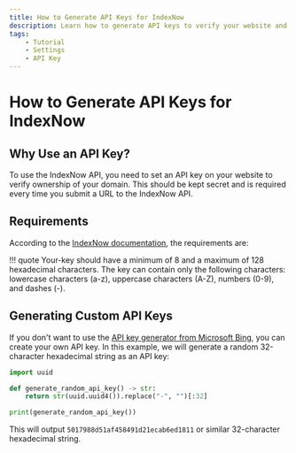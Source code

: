 ```yaml
---
title: How to Generate API Keys for IndexNow
description: Learn how to generate API keys to verify your website and submit URLs to IndexNow. Includes code examples for beginners and advanced users.
tags:
    - Tutorial
    - Settings
    - API Key
---
```


# How to Generate API Keys for IndexNow
## Why Use an API Key?
To use the IndexNow API, you need to set an API key on your website to verify ownership of your domain. This should be kept secret and is required every time you submit a URL to the IndexNow API.

## Requirements
According to the [IndexNow documentation](https://www.indexnow.org/documentation), the requirements are:

!!! quote
    Your-key should have a minimum of 8 and a maximum of 128 hexadecimal characters. The key can contain only the following characters: lowercase characters (a-z), uppercase characters (A-Z), numbers (0-9), and dashes (-).

## Generating Custom API Keys
If you don't want to use the [API key generator from Microsoft Bing](https://www.bing.com/indexnow/getstarted#implementation), you can create your own API key. In this example, we will generate a random 32-character hexadecimal string as an API key:

```python linenums="1"
import uuid

def generate_random_api_key() -> str:
    return str(uuid.uuid4()).replace("-", "")[:32]

print(generate_random_api_key())
```

This will output `5017988d51af458491d21ecab6ed1811` or similar 32-character hexadecimal string.
